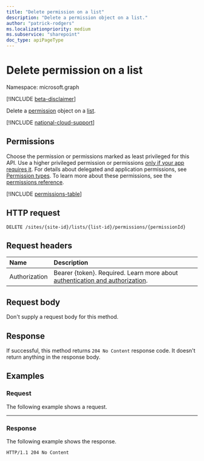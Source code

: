 ```yaml
---
title: "Delete permission on a list"
description: "Delete a permission object on a list."
author: "patrick-rodgers"
ms.localizationpriority: medium
ms.subservice: "sharepoint"
doc_type: apiPageType
---
```


# Delete permission on a list
Namespace: microsoft.graph

[!INCLUDE [beta-disclaimer](../../includes/beta-disclaimer.md)]

Delete a [permission](../resources/permission.md) object on a [list](../resources/list.md).

[!INCLUDE [national-cloud-support](../../includes/global-only.md)]

## Permissions
Choose the permission or permissions marked as least privileged for this API. Use a higher privileged permission or permissions [only if your app requires it](/graph/permissions-overview#best-practices-for-using-microsoft-graph-permissions). For details about delegated and application permissions, see [Permission types](/graph/permissions-overview#permission-types). To learn more about these permissions, see the [permissions reference](/graph/permissions-reference).

<!-- { "blockType": "permissions", "name": "list_delete_permissions" } -->
[!INCLUDE [permissions-table](../includes/permissions/list-delete-permissions-permissions.md)]

## HTTP request

<!-- {
  "blockType": "ignored"
}
-->
``` http
DELETE /sites/{site-id}/lists/{list-id}/permissions/{permissionId}
```

## Request headers
|Name|Description|
|:---|:---|
|Authorization|Bearer {token}. Required. Learn more about [authentication and authorization](/graph/auth/auth-concepts).|

## Request body
Don't supply a request body for this method.

## Response

If successful, this method returns `204 No Content` response code. It doesn't return anything in the response body.

## Examples

### Request

The following example shows a request.

<!-- {
  "blockType": "request",
  "name": "delete_permission_2"
}
-->

---

### Response
The following example shows the response.
<!-- {
  "blockType": "response",
  "truncated": true
} -->

```http
HTTP/1.1 204 No Content
```

<!-- {
  "type": "#page.annotation",
  "section": "documentation",
  "tocPath": "Lists/Permissions/Delete list permission"
} -->
